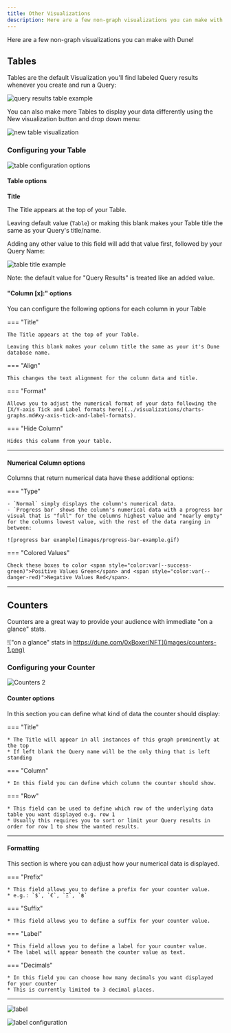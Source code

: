 ```yaml
---
title: Other Visualizations
description: Here are a few non-graph visualizations you can make with Dune!
---
```


Here are a few non-graph visualizations you can make with Dune!

## Tables

Tables are the default Visualization you'll find labeled <span class="fk-btn-4">Query results</span> whenever you create and run a Query:

![query results table example](images/query-results-table-example.png)

You can also make more Tables to display your data differently using the <span class="fk-btn-2">New visualization</span> button and drop down menu:

![new table visualization](images/new-table-visualization.png)

### Configuring your Table

![table configuration options](images/table-configuration-options.png)

#### Table options

**Title**

The Title appears at the top of your Table.

Leaving default value (`Table`) or making this blank makes your Table title the same as your Query's title/name.

Adding any other value to this field will add that value first, followed by your Query Name:

![table title example](images/table-title-example.png)

Note: the default value for "Query Results" is treated like an added value.

#### "Column [x]:" options

You can configure the following options for each column in your Table

=== "Title"

    The Title appears at the top of your Table.

    Leaving this blank makes your column title the same as your it's Dune database name.

=== "Align"

    This changes the text alignment for the column data and title.

=== "Format"

    Allows you to adjust the numerical format of your data following the [X/Y-axis Tick and Label formats here](../visualizations/charts-graphs.md#xy-axis-tick-and-label-formats).

=== "Hide Column"

    Hides this column from your table.

***

#### Numerical Column options

Columns that return numerical data have these additional options:

=== "Type"

    - `Normal` simply displays the column's numerical data.
    - `Progress bar` shows the column's numerical data with a progress bar visual that is "full" for the columns highest value and "nearly empty" for the columns lowest value, with the rest of the data ranging in between:

    ![progress bar example](images/progress-bar-example.gif)

=== "Colored Values"

    Check these boxes to color <span style="color:var(--success-green)">Positive Values Green</span> and <span style="color:var(--danger-red)">Negative Values Red</span>.

***

## Counters

Counters are a great way to provide your audience with immediate "on a glance" stats.

!["on a glance" stats in https://dune.com/0xBoxer/NFT](images/counters-1.png)

### Configuring your Counter

![Counters 2](images/counters-2.png)

#### Counter options

In this section you can define what kind of data the counter should display:

=== "Title"

    * The Title will appear in all instances of this graph prominently at the top
    * If left blank the Query name will be the only thing that is left standing

=== "Column"

    * In this field you can define which column the counter should show.

=== "Row"

    * This field can be used to define which row of the underlying data table you want displayed e.g. row 1
    * Usually this requires you to sort or limit your Query results in order for row 1 to show the wanted results.

***

#### Formatting

This section is where you can adjust how your numerical data is displayed.

=== "Prefix"

    * This field allows you to define a prefix for your counter value.
    * e.g.: `$`, `€`, `Ξ`, `฿`

=== "Suffix"

    * This field allows you to define a suffix for your counter value.

=== "Label"

    * This field allows you to define a label for your counter value.
    * The label will appear beneath the counter value as text.

=== "Decimals"

    * In this field you can choose how many decimals you want displayed for your counter
    * This is currently limited to 3 decimal places.

***

![label](images/counters-label-1.png)

![label configuration](images/counters-label-2.png)
